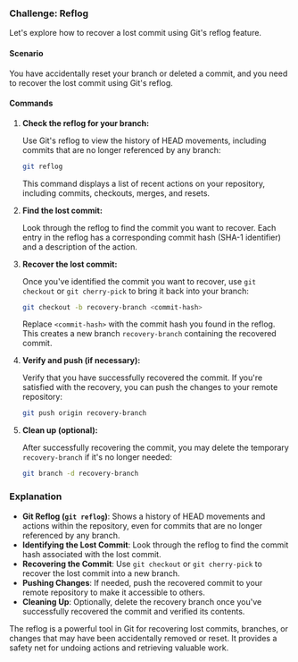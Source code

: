 ### Challenge: Reflog

Let's explore how to recover a lost commit using Git's reflog feature.

#### Scenario

You have accidentally reset your branch or deleted a commit, and you need to recover the lost commit using Git's reflog.

#### Commands

1. **Check the reflog for your branch:**

   Use Git's reflog to view the history of HEAD movements, including commits that are no longer referenced by any branch:

   ```bash
   git reflog
   ```

   This command displays a list of recent actions on your repository, including commits, checkouts, merges, and resets.

2. **Find the lost commit:**

   Look through the reflog to find the commit you want to recover. Each entry in the reflog has a corresponding commit hash (SHA-1 identifier) and a description of the action.

3. **Recover the lost commit:**

   Once you've identified the commit you want to recover, use `git checkout` or `git cherry-pick` to bring it back into your branch:

   ```bash
   git checkout -b recovery-branch <commit-hash>
   ```

   Replace `<commit-hash>` with the commit hash you found in the reflog. This creates a new branch `recovery-branch` containing the recovered commit.

4. **Verify and push (if necessary):**

   Verify that you have successfully recovered the commit. If you're satisfied with the recovery, you can push the changes to your remote repository:

   ```bash
   git push origin recovery-branch
   ```

5. **Clean up (optional):**

   After successfully recovering the commit, you may delete the temporary `recovery-branch` if it's no longer needed:

   ```bash
   git branch -d recovery-branch
   ```

### Explanation

- **Git Reflog (`git reflog`)**: Shows a history of HEAD movements and actions within the repository, even for commits that are no longer referenced by any branch.
- **Identifying the Lost Commit**: Look through the reflog to find the commit hash associated with the lost commit.
- **Recovering the Commit**: Use `git checkout` or `git cherry-pick` to recover the lost commit into a new branch.
- **Pushing Changes**: If needed, push the recovered commit to your remote repository to make it accessible to others.
- **Cleaning Up**: Optionally, delete the recovery branch once you've successfully recovered the commit and verified its contents.

The reflog is a powerful tool in Git for recovering lost commits, branches, or changes that may have been accidentally removed or reset. It provides a safety net for undoing actions and retrieving valuable work.